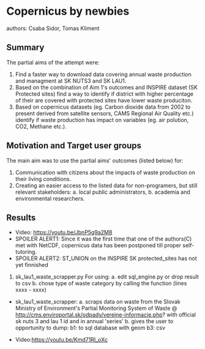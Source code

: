 # Copernicus by newbies
authors: Csaba Sidor, Tomas Kliment

## Summary
The partial aims of the attempt were:
1. Find a faster way to download data covering annual waste production and managment at SK NUTS3 and SK LAU1.
2. Based on the combination of Aim 1's outcomes and INSPIRE dataset (SK Protected sites) find a way to identify if district with higher percentage of their are covered with protected sites have lower waste produciton.
3. Based on copernicus datasets (eg. Carbon dioxide data from 2002 to present derived from satellite sensors, CAMS Regional Air Quality etc.) identify if waste production has impact on variables (eg. air polution, CO2, Methane etc.).

## Motivation and Target user groups
The main aim was to use the partial aims' outcomes (listed below) for:
1. Communication with citizens about the impacts of waste production on their living conditions.
2. Creating an easier access to the listed data for non-programers, but still relevant stakeholders:
	a. local public administrators,
	b. academia and environmental researchers.

## Results
- Video: https://youtu.be/JbnP5g9a2M8
- SPOILER ALERT1: Since it was the first time that one of the authors(C) met with NetCDF, copernicus data has been postponed till proper self-tutoring.
- SPOILER ALERT2: ST_UNION on the INSPIRE SK protected_sites has not yet finnished 

1. sk_lau1_waste_scrapper.py 
	For using: 
	a. edit sql_engine.py or drop result to csv
	b. chose type of waste category by calling the function (lines xxxx - xxxx)


- sk_lau1_waste_scrapper: 
a. scraps data on waste from the Slovak Ministry of Environment's Partial Monitoring System of Waste @ http://cms.enviroportal.sk/odpady/verejne-informacie.php? with official sk nuts 3 and lau 1 id and in annual 'series'
b. gives the user to opportunity to dump:
	b1: to sql database with geom
	b3: csv

- Video:https://youtu.be/Kmd71RI_oXc

